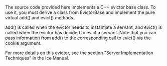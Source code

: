 The source code provided here implements a C++ evictor base class. To
use it, you must derive a class from EvictorBase and implement the
pure virtual add() and evict() methods.

add() is called when the evictor needs to instantiate a servant, and
evict() is called when the evictor has decided to evict a servant.
Note that you can pass information from add() to the corresponding
call to evict() via the cookie argument.

For more details on this evictor, see the section "Server
Implementation Techniques" in the Ice Manual.
